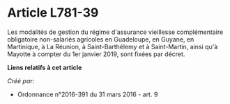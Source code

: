 # Article L781-39

Les modalités de gestion du régime d'assurance vieillesse complémentaire obligatoire non-salariés agricoles en Guadeloupe, en
Guyane, en Martinique, à La Réunion, à Saint-Barthélemy et à Saint-Martin, ainsi qu'à Mayotte à compter du 1er janvier 2019,
sont fixées par décret.

**Liens relatifs à cet article**

_Créé par_:

  - Ordonnance n°2016-391 du 31 mars 2016 - art. 9
